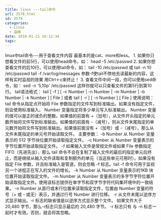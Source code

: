 ```yaml
---
title: linux ---tail命令
url: 3578.html
id: 3578
categories:
  - Linux
  - 运维
date: 2018-01-21 16:12:34
tags:
---
```


linux中tail命令---用于查看文件内容 最基本的是cat、more和less。 1. 如果你只想看文件的前5行，可以使用head命令，如： head -5 /etc/passwd 2. 如果你想查看文件的后10行，可以使用tail命令，如： tail -10 /etc/passwd 或 tail -n 10 /etc/passwd tail -f /var/log/messages 参数-f使tail不停地去读最新的内容，这样有实时监视的效果 用Ctrl＋c来终止！ 3. 查看文件中间一段，你可以使用sed命令，如： sed -n '5,10p' /etc/passwd 这样你就可以只查看文件的第5行到第10行。 tail语法格式： tail \[ -f \] \[ -c Number | -n Number | -m Number | -b Number | -k Number \] \[ File \] 或者 tail \[ -r \] \[ -n Number \] \[ File \] 使用说明： tail 命令从指定点开始将 File 参数指定的文件写到标准输出。如果没有指定文件，则会使用标准输入。 Number 变量指定将多少单元写入标准输出。 Number 变量的值可以是正的或负的整数。如果值的前面有 +（加号），从文件开头指定的单元数开始将文件写到标准输出。如果值的前面有 -（减号），则从文件末尾指定的单元数开始将文件写到标准输出。如果值前面没有 +（加号）或 -（减号），那么从文件末尾指定的单元号开始读取文件。 主要参数： -b Number 从 Number 变量表示的 512 字节块位置开始读取指定文件。 -c Number 从 Number 变量表示的字节位置开始读取指定文件。 -f 如果输入文件是常规文件或如果 File 参数指定 FIFO（先进先出），那么 tail 命令不会在复制了输入文件的最后的指定单元后终止，而是继续从输入文件读取和复制额外的单元（当这些单元可用时）。如果没有指定 File 参数，并且标准输入是管道，则会忽略 -f 标志。tail -f 命令可用于监视另一个进程正在写入的文件的增长。 -k Number 从 Number 变量表示的1KB 块位置开始读取指定文件。 -m Number 从 Number 变量表示的多字节字符位置开始读取指定文件。使用该标志提供在单字节和双字节字符代码集环境中的一致结果。 -n Number 从首行或末行位置来读取指定文件，位置由 Number 变量的符号（+ 或 - 或无）表示，并通过行号 Number 进行位移。 -r 从文件末尾以逆序方式显示输出。-r 标志的缺省值是以逆序方式显示整个文件。 如果文件大于 20,480 字节，那么-r标志只显示最后的 20,480 字节。 -r 标志只有 与 -n 标志一起时才有效。否则，就会将其忽略。